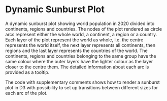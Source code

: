 # Dynamic Sunburst Plot

A dynamic sunburst plot showing world population in 2020 divided into continents, regions and countries. The nodes of the plot rendered as circle arcs represent either the whole world, a continent, a region or a country.
Each layer of the plot represent the world as whole, i.e. the centre represents the world itself, the next layer represents all continents, then regions and the last layer represents the countries of the world.
The continents, regions and countries belonging to the same group have the same colour where the outer layers have the lighter colour as the layer closer to the centre them.
The detailed information about each arc is provided as a tooltip.

The code with supplementary comments shows how to render a sunburst plot in D3 with possibility to set up transitions between different sizes for each arc of the plot.
